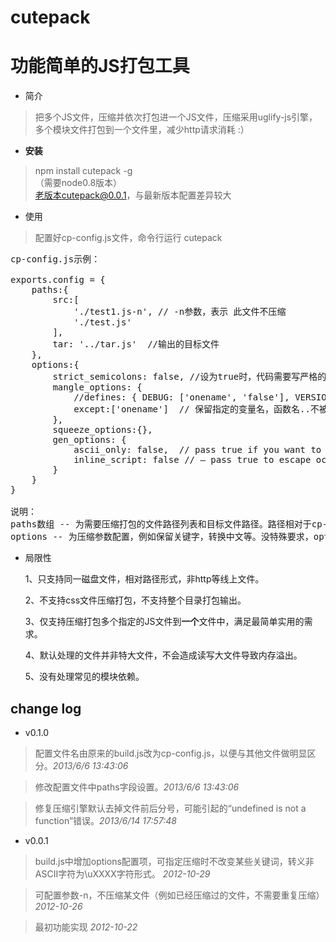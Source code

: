 cutepack
========

# 功能简单的JS打包工具 #

- 简介
> 把多个JS文件，压缩并依次打包进一个JS文件，压缩采用uglify-js引擎，多个模块文件打包到一个文件里，减少http请求消耗 :）

- **安装**
> npm install cutepack -g  
> （需要node0.8版本）  
> 老版本cutepack@0.0.1，与最新版本配置差异较大

- 使用
 > 配置好cp-config.js文件，命令行运行 cutepack
    
<pre>
cp-config.js示例：

exports.config = {
    paths:{
		src:[
			'./test1.js-n', // -n参数，表示 此文件不压缩
			'./test.js'    
		],
		tar: '../tar.js'  //输出的目标文件
	},
    options:{
        strict_semicolons: false, //设为true时，代码需要写严格的分号
        mangle_options: {
            //defines: { DEBUG: ['onename', 'false'], VERSION: ['string', '1.0'] },
            except:['onename']  // 保留指定的变量名，函数名..不被修改
        },
        squeeze_options:{},
        gen_options: {
            ascii_only: false,  // pass true if you want to encode non-ASCII characters as \uXXXX.
            inline_script: false // – pass true to escape occurrences of &lt;/script&gt; in strings
        }
    }
}

说明：  
paths数组 -- 为需要压缩打包的文件路径列表和目标文件路径。路径相对于cp-config.js所在的目录
options -- 为压缩参数配置，例如保留关键字，转换中文等。没特殊要求，options可以不写
</pre>

- 局限性

    1、只支持同一磁盘文件，相对路径形式，非http等线上文件。

    2、不支持css文件压缩打包，不支持整个目录打包输出。

    3、仅支持压缩打包多个指定的JS文件到**一个**文件中，满足最简单实用的需求。

    4、默认处理的文件并非特大文件，不会造成读写大文件导致内存溢出。

    5、没有处理常见的模块依赖。

## change log ##
- v0.1.0  

> 配置文件名由原来的build.js改为cp-config.js，以便与其他文件做明显区分。*2013/6/6 13:43:06*  
 
> 修改配置文件中paths字段设置。*2013/6/6 13:43:06*  

> 修复压缩引擎默认去掉文件前后分号，可能引起的“undefined is not a function”错误。*2013/6/14 17:57:48* 

- v0.0.1   

> build.js中增加options配置项，可指定压缩时不改变某些关键词，转义非ASCII字符为\uXXXX字符形式。 *2012-10-29*

> 可配置参数-n，不压缩某文件（例如已经压缩过的文件，不需要重复压缩） 
  *2012-10-26*

> 最初功能实现 *2012-10-22*